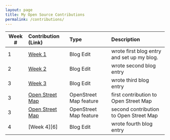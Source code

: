 ```yaml
---
layout: page
title: My Open Source Contributions
permalink: /contributions/
---
```


<!--
Type of the contribution should be "Wikipedia edit", "OpenStreet Map feature", "Project Documentation", "Project Code", "Blog Edit", etc.

The description should include a brief summary of what you did.

Replace the first row below with your contribution.

-->





| Week #       | Contribution (Link)  | Type  | Description |
|---|:---|:---|:---|
|  1   | [Week 1][1]     | Blog Edit     |   wrote first blog entry and set up my blog.    |
|  2   | [Week 2][2]     | Blog Edit     |   wrote second blog entry    |
|  3   | [Week 3][3]     | Blog Edit     |   wrote third blog entry     |
|  3   | [Open Street Map][4]     | OpenStreet Map feature     |   first contribution to Open Street Map     |
|  3   | [Open Street Map][5]     | OpenStreet Map feature     |   second contribution to Open Street Map     |
|  4   | [Week 4][6]     | Blog Edit     |   wrote fourth blog entry    |

<!-- Week 1 -->
[1]: https://hunter-college-ossd-fall-2019.github.io/sjku1-weekly/week01/

<!-- Week 2 -->
[2]: https://hunter-college-ossd-fall-2019.github.io/sjku1-weekly/week02/

<!-- Week 3 -->
[3]: https://hunter-college-ossd-fall-2019.github.io/sjku1-weekly/week03/
[4]: https://www.openstreetmap.org/changeset/74403181
[5]: https://www.openstreetmap.org/changeset/74404355

<!-- Week 4 -->
[1]: https://hunter-college-ossd-fall-2019.github.io/sjku1-weekly/week04/
